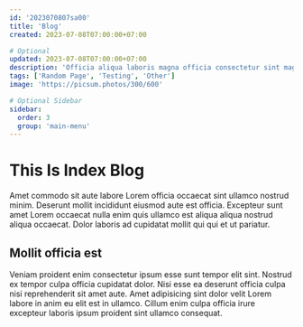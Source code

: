 ```yaml
---
id: '2023070807sa00'
title: 'Blog'
created: 2023-07-08T07:00:00+07:00

# Optional
updated: 2023-07-08T07:00:00+07:00
description: 'Officia aliqua laboris magna officia consectetur sint magna amet.'
tags: ['Random Page', 'Testing', 'Other']
image: 'https://picsum.photos/300/600'

# Optional Sidebar
sidebar:
  order: 3
  group: 'main-menu'
---
```


# This Is Index Blog

Amet commodo sit aute labore Lorem officia occaecat sint ullamco nostrud minim. Deserunt mollit incididunt eiusmod aute est officia. Excepteur sunt amet Lorem occaecat nulla enim quis ullamco est aliqua aliqua nostrud aliqua occaecat. Dolor laboris ad cupidatat mollit qui qui et ut pariatur.

## Mollit officia est

Veniam proident enim consectetur ipsum esse sunt tempor elit sint. Nostrud ex tempor culpa officia cupidatat dolor. Nisi esse ea deserunt officia culpa nisi reprehenderit sit amet aute. Amet adipisicing sint dolor velit Lorem labore in anim eu elit est in ullamco. Cillum enim culpa officia irure excepteur laboris ipsum proident sint ullamco consequat.
